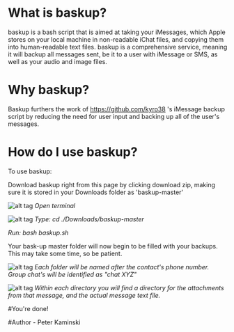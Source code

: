 # What is baskup?

baskup is a bash script that is aimed at taking your iMessages, which Apple stores on your local machine in non-readable iChat files, and copying them into human-readable text files.
baskup is a comprehensive service, meaning it will backup all messages sent, be it to a user with iMessage or SMS, as well as your audio and image files. 

# Why baskup? 

Baskup furthers the work of https://github.com/kyro38 's iMessage backup script by reducing the need for user input and backing up all of the user's messages. 

# How do I use baskup? 

To use baskup:

Download baskup right from this page by clicking download zip, making sure it is stored in your Downloads folder as 'baskup-master'

![alt tag](https://cloud.githubusercontent.com/assets/5935411/8760632/23ce21b8-2cee-11e5-80d7-37c97505cd17.JPEG)
_Open terminal_


![alt tag](https://cloud.githubusercontent.com/assets/5935411/8760636/2be1c850-2cee-11e5-96e9-92b2a1b4b10a.png)
_Type: cd ./Downloads/baskup-master_

_Run: bash baskup.sh_


Your bask-up master folder will now begin to be filled with your backups. This may take some time, so be patient. 

![alt tag](https://cloud.githubusercontent.com/assets/5935411/8760633/272d34c0-2cee-11e5-87c7-084d3bc8f21f.png)
_Each folder will be named after the contact's phone number. Group chat's will be identified as "chat XYZ"_

![alt tag](https://cloud.githubusercontent.com/assets/5935411/8760635/29201a04-2cee-11e5-9cc7-668b6a6e5ee0.png)
_Within each directory you will find a directory for the attachments from that message, and the actual message text file._ 

#You're done! 



#Author - Peter Kaminski
